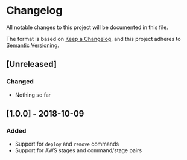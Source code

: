 # Changelog

All notable changes to this project will be documented in this file.

The format is based on [Keep a Changelog](https://keepachangelog.com/en/1.0.0/),
and this project adheres to [Semantic Versioning](https://semver.org/spec/v2.0.0.html).

## [Unreleased]

### Changed

- Nothing so far

## [1.0.0] - 2018-10-09

### Added

- Support for `deploy` and `remove` commands
- Support for AWS stages and command/stage pairs